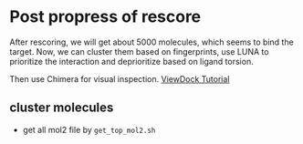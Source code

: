 # Post propress of rescore

After rescoring, we will get about 5000 molecules, which seems to bind the target. Now, we can cluster them based on fingerprints, use LUNA to prioritize the interaction and deprioritize based on ligand torsion. 

Then use Chimera for visual inspection.
[ViewDock Tutorial](https://www.cgl.ucsf.edu/chimera/docs/UsersGuide/tutorials/vdtut.html)

## cluster molecules 
- get all mol2 file by `get_top_mol2.sh`